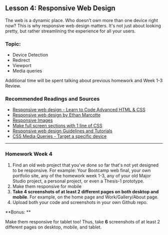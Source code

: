 ## Lesson 4: Responsive Web Design

The web is a dynamic place. Who doesn’t own more than one device right now? This is why responsive web design matters. It's not just about looking pretty, but rather streamlining the experience for all your users.


### Topic:

* Device Detection
* Redirect
* Viewport
* Media queries
	
Additional time will be spent talking about previous homework and Week 1-3 Review.


### Recommended Readings and Sources

* [Responsive web design - Learn to Code Advanced HTML & CSS](http://learn.shayhowe.com/advanced-html-css/responsive-web-design/)
* [Responsive web design by Ethan Marcotte](http://alistapart.com/article/responsive-web-design)
* [Responsive Images](http://www.lynda.com/CSS-tutorials/Responsive-Images/372539-2.html)
* [Make full screen sections with 1 line of CSS](https://medium.com/@ckor/make-full-screen-sections-with-1-line-of-css-b82227c75cbd#.ga2j90ig6)
* [Responsive web design Guidelines and Tutorials](https://www.smashingmagazine.com/responsive-web-design-guidelines-tutorials/)
* [CSS Media Queries - Target a specific device](http://cssmediaqueries.com/target/)

---

### Homework Week 4

1. Find an old web project that you've done so far that's not yet designed to be responsive. For example: Your Bootcamp web final, your own portfolio site, any of the homework week 1-3, any of your old Major Studio project, a personal project, or even a Thesis-1 prototype.
2. Make them responsive for mobile
3. **Take 4 screenshots of at least 2 different pages on both desktop and mobile**. For example, on the home page and Work/Gallery/About page.
4. Upload both your code and screenshots in your own Github repo.

**Bonus: **

Make them responsive for tablet too! Thus, take **6** screenshots of at least 2 different pages on desktop, mobile, and tablet.